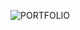 ![PORTFOLIO](https://github.com/codingwithabdallah/portfolio-website/assets/162034254/08fee3ef-caef-49ef-9412-b10623c520f3)

